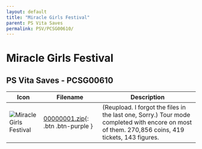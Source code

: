 ```yaml
---
layout: default
title: "Miracle Girls Festival"
parent: PS Vita Saves
permalink: PSV/PCSG00610/
---
```

# Miracle Girls Festival

## PS Vita Saves - PCSG00610

| Icon | Filename | Description |
|------|----------|-------------|
| ![Miracle Girls Festival](https://github.com/bucanero/apollo-vita/raw/main/sce_sys/icon0.png) | [00000001.zip](00000001.zip){: .btn .btn-purple } | (Reupload. I forgot the files in the last one, Sorry.) Tour mode completed with encore on most of them. 270,856 coins, 419 tickets, 143 figures.  |
